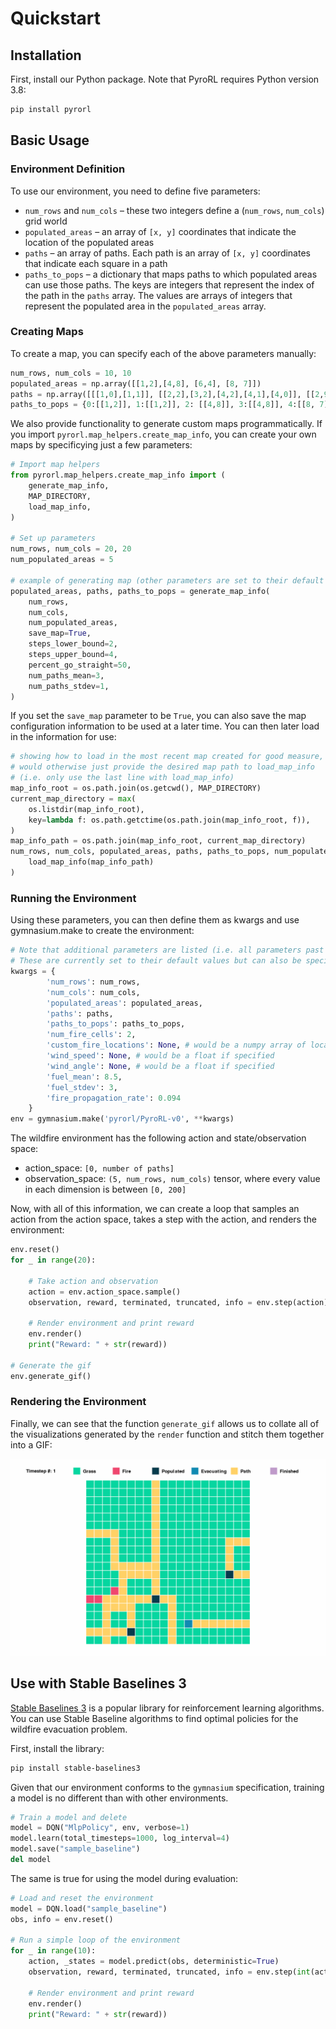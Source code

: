 # Quickstart

## Installation

First, install our Python package. Note that PyroRL requires Python version 3.8:

```bash
pip install pyrorl
```

## Basic Usage 

### Environment Definition
To use our environment, you need to define five parameters:

- `num_rows` and `num_cols` – these two integers define a (`num_rows`, `num_cols`) grid world
- `populated_areas` – an array of `[x, y]` coordinates that indicate the location of the populated areas
- `paths` – an array of paths. Each path is an array of `[x, y]` coordinates that indicate each square in a path
- `paths_to_pops` – a dictionary that maps paths to which populated areas can use those paths. The keys are integers that represent the index of the path in the `paths` array. The values are arrays of integers that represent the populated area in the `populated_areas` array.

### Creating Maps
To create a map, you can specify each of the above parameters manually:

```python
num_rows, num_cols = 10, 10
populated_areas = np.array([[1,2],[4,8], [6,4], [8, 7]])
paths = np.array([[[1,0],[1,1]], [[2,2],[3,2],[4,2],[4,1],[4,0]], [[2,9],[2,8],[3,8]], [[5,8],[6,8],[6,9]], [[7,7], [6,7], [6,8], [6,9]], [[8,6], [8,5], [9,5]], [[8,5], [9,5], [7,5],[7,4]]], dtype=object)
paths_to_pops = {0:[[1,2]], 1:[[1,2]], 2: [[4,8]], 3:[[4,8]], 4:[[8, 7]], 5:[[8, 7]], 6:[[6,4]]}
```

We also provide functionality to generate custom maps programmatically. If you import `pyrorl.map_helpers.create_map_info`, you can create your own maps by specificying just a few parameters:

```python
# Import map helpers
from pyrorl.map_helpers.create_map_info import (
    generate_map_info,
    MAP_DIRECTORY,
    load_map_info,
)

# Set up parameters
num_rows, num_cols = 20, 20
num_populated_areas = 5

# example of generating map (other parameters are set to their default values)
populated_areas, paths, paths_to_pops = generate_map_info(
    num_rows,
    num_cols,
    num_populated_areas,
    save_map=True,
    steps_lower_bound=2,
    steps_upper_bound=4,
    percent_go_straight=50,
    num_paths_mean=3,
    num_paths_stdev=1,
)
```

If you set the `save_map` parameter to be `True`, you can also save the map configuration information to be used at a later time. You can then later load in the information for use:

```python
# showing how to load in the most recent map created for good measure,
# would otherwise just provide the desired map path to load_map_info
# (i.e. only use the last line with load_map_info)
map_info_root = os.path.join(os.getcwd(), MAP_DIRECTORY)
current_map_directory = max(
    os.listdir(map_info_root),
    key=lambda f: os.path.getctime(os.path.join(map_info_root, f)),
)
map_info_path = os.path.join(map_info_root, current_map_directory)
num_rows, num_cols, populated_areas, paths, paths_to_pops, num_populated_areas = (
    load_map_info(map_info_path)
)
```

### Running the Environment
Using these parameters, you can then define them as kwargs and use gymnasium.make to create the environment:

```python
# Note that additional parameters are listed (i.e. all parameters past paths_to_pops below). 
# These are currently set to their default values but can also be specified by the user.
kwargs = {
        'num_rows': num_rows,
        'num_cols': num_cols,
        'populated_areas': populated_areas,
        'paths': paths,
        'paths_to_pops': paths_to_pops,
        'num_fire_cells': 2,
        'custom_fire_locations': None, # would be a numpy array of locations if specified
        'wind_speed': None, # would be a float if specified
        'wind_angle': None, # would be a float if specified
        'fuel_mean': 8.5,
        'fuel_stdev': 3,
        'fire_propagation_rate': 0.094
    }
env = gymnasium.make('pyrorl/PyroRL-v0', **kwargs)
```

The wildfire environment has the following action and state/observation space:

- action_space: `[0, number of paths]`
- observation_space: `(5, num_rows, num_cols)` tensor, where every value in each dimension is between `[0, 200]`

Now, with all of this information, we can create a loop that samples an action from the action space, takes a step with the action, and renders the environment:

```python
env.reset()
for _ in range(20):

    # Take action and observation
    action = env.action_space.sample()
    observation, reward, terminated, truncated, info = env.step(action)

    # Render environment and print reward
    env.render()
    print("Reward: " + str(reward))

# Generate the gif
env.generate_gif()
```

### Rendering the Environment

Finally, we can see that the function `generate_gif` allows us to collate all of the visualizations generated by the `render` function and stitch them together into a GIF:

![Example Visualization of PyroRL](imgs/example_visualization.gif)

## Use with Stable Baselines 3

[Stable Baselines 3](https://stable-baselines3.readthedocs.io/en/master/) is a popular library for reinforcement learning algorithms. You can use Stable Baseline algorithms to find optimal policies for the wildfire evacuation problem.

First, install the library:

```bash
pip install stable-baselines3
```

Given that our environment conforms to the `gymnasium` specification, training a model is no different than with other environments.

```python
# Train a model and delete
model = DQN("MlpPolicy", env, verbose=1)
model.learn(total_timesteps=1000, log_interval=4)
model.save("sample_baseline")
del model
```

The same is true for using the model during evaluation:

```python
# Load and reset the environment
model = DQN.load("sample_baseline")
obs, info = env.reset()

# Run a simple loop of the environment
for _ in range(10):
    action, _states = model.predict(obs, deterministic=True)
    observation, reward, terminated, truncated, info = env.step(int(action))

    # Render environment and print reward
    env.render()
    print("Reward: " + str(reward))
```
